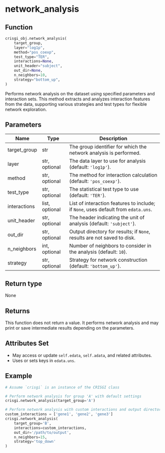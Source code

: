 # network_analysis

## Function

```python
crisgi_obj.network_analysis(
    target_group,
    layer="log1p",
    method="pos_coexp",
    test_type="TER",
    interactions=None,
    unit_header="subject",
    out_dir=None,
    n_neighbors=10,
    strategy="bottom_up",
)
```

Performs network analysis on the dataset using specified parameters and interaction sets. This method extracts and analyzes interaction features from the data, supporting various strategies and test types for flexible network exploration.

## Parameters

| Name          | Type            | Description                                                                                   |
|---------------|-----------------|-----------------------------------------------------------------------------------------------|
| target_group     | str             | The group identifier for which the network analysis is performed.                          |
| layer         | str, optional   | The data layer to use for analysis (default: `'log1p'`).                                      |
| method        | str, optional   | The method for interaction calculation (default: `'pos_coexp'`).                              |
| test_type     | str, optional   | The statistical test type to use (default: `'TER'`).                                          |
| interactions  | list, optional  | List of interaction features to include; if `None`, uses default from `edata.uns`.            |
| unit_header   | str, optional   | The header indicating the unit of analysis (default: `'subject'`).                            |
| out_dir       | str, optional   | Output directory for results; if `None`, results are not saved to disk.                       |
| n_neighbors   | int, optional   | Number of neighbors to consider in the analysis (default: `10`).                              |
| strategy      | str, optional   | Strategy for network construction (default: `'bottom_up'`).                                   |

## Return type

None

## Returns

This function does not return a value. It performs network analysis and may print or save intermediate results depending on the parameters.

## Attributes Set

- May access or update `self.edata`, `self.adata`, and related attributes.
- Uses or sets keys in `edata.uns`.

## Example

```python
# Assume `crisgi` is an instance of the CRISGI class

# Perform network analysis for group 'A' with default settings
crisgi.network_analysis(target_group='A')

# Perform network analysis with custom interactions and output directory
custom_interactions = ['gene1', 'gene2', 'gene3']
crisgi.network_analysis(
    target_group='B',
    interactions=custom_interactions,
    out_dir='/path/to/output',
    n_neighbors=15,
    strategy='top_down'
)
```
